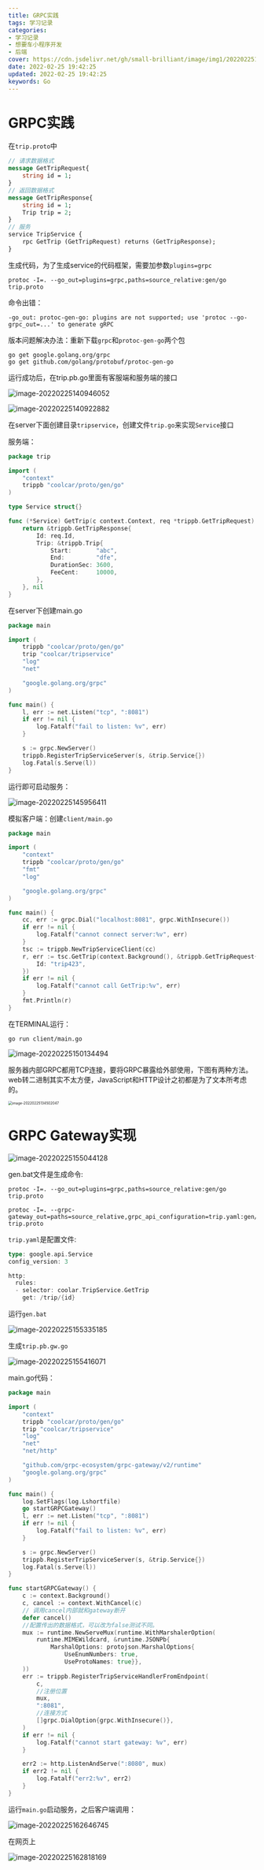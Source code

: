 ```yaml
---
title: GRPC实践
tags: 学习记录
categories: 
- 学习记录
- 想要车小程序开发
- 后端
cover: https://cdn.jsdelivr.net/gh/small-brilliant/image/img1/202202251345232.png
date: 2022-02-25 19:42:25
updated: 2022-02-25 19:42:25
keywords: Go
---
```

# GRPC实践

在`trip.proto`中

```protobuf
// 请求数据格式
message GetTripRequest{
	string id = 1;
}
// 返回数据格式
message GetTripResponse{
	string id = 1;
	Trip trip = 2;
}
// 服务
service TripService {
	rpc GetTrip (GetTripRequest) returns (GetTripResponse);
}
```

生成代码，为了生成service的代码框架，需要加参数`plugins=grpc`

```
protoc -I=. --go_out=plugins=grpc,paths=source_relative:gen/go trip.proto
```

命令出错：

`-go_out: protoc-gen-go: plugins are not supported; use 'protoc --go-grpc_out=...' to generate gRPC`

版本问题解决办法：重新下载`grpc`和`protoc-gen-go`两个包

```
go get google.golang.org/grpc
go get github.com/golang/protobuf/protoc-gen-go
```

运行成功后，在trip.pb.go里面有客服端和服务端的接口

![image-20220225140946052](https://cdn.jsdelivr.net/gh/small-brilliant/image/img1/202202251409079.png)

![image-20220225140922882](https://cdn.jsdelivr.net/gh/small-brilliant/image/img1/202202251409917.png)

在server下面创建目录`tripservice`，创建文件`trip.go`来实现`Service`接口

服务端：

```go
package trip

import (
	"context"
	trippb "coolcar/proto/gen/go"
)

type Service struct{}

func (*Service) GetTrip(c context.Context, req *trippb.GetTripRequest) (*trippb.GetTripResponse, error) {
	return &trippb.GetTripResponse{
		Id: req.Id,
		Trip: &trippb.Trip{
			Start:       "abc",
			End:         "dfe",
			DurationSec: 3600,
			FeeCent:     10000,
		},
	}, nil
}

```

在server下创建main.go

```go
package main

import (
	trippb "coolcar/proto/gen/go"
	trip "coolcar/tripservice"
	"log"
	"net"

	"google.golang.org/grpc"
)

func main() {
    l, err := net.Listen("tcp", ":8081")
	if err != nil {
		log.Fatalf("fail to listen: %v", err)
	}

	s := grpc.NewServer()
	trippb.RegisterTripServiceServer(s, &trip.Service{})
	log.Fatal(s.Serve(l))
}

```

运行即可启动服务：

![image-20220225145956411](https://cdn.jsdelivr.net/gh/small-brilliant/image/img1/202202251459441.png)

模拟客户端：创建`client/main.go`

```go
package main

import (
	"context"
	trippb "coolcar/proto/gen/go"
	"fmt"
	"log"

	"google.golang.org/grpc"
)

func main() {
	cc, err := grpc.Dial("localhost:8081", grpc.WithInsecure())
	if err != nil {
		log.Fatalf("cannot connect server:%v", err)
	}
	tsc := trippb.NewTripServiceClient(cc)
	r, err := tsc.GetTrip(context.Background(), &trippb.GetTripRequest{
		Id: "trip423",
	})
	if err != nil {
		log.Fatalf("cannot call GetTrip:%v", err)
	}
	fmt.Println(r)
}

```

在TERMINAL运行：

```
go run client/main.go
```

![image-20220225150134494](https://cdn.jsdelivr.net/gh/small-brilliant/image/img1/202202251501522.png)

服务器内部GRPC都用TCP连接，要将GRPC暴露给外部使用，下图有两种方法。web转二进制其实不太方便，JavaScript和HTTP设计之初都是为了文本所考虑的。

<img src="https://cdn.jsdelivr.net/gh/small-brilliant/image/img1/202202251345232.png" alt="image-20220225134502047" style="zoom:50%;" />

# GRPC Gateway实现

![image-20220225155044128](https://cdn.jsdelivr.net/gh/small-brilliant/image/img1/202202251550162.png)

gen.bat文件是生成命令:

```
protoc -I=. --go_out=plugins=grpc,paths=source_relative:gen/go trip.proto

protoc -I=. --grpc-gateway_out=paths=source_relative,grpc_api_configuration=trip.yaml:gen/go trip.proto
```

`trip.yaml`是配置文件:

```go
type: google.api.Service
config_version: 3

http:
  rules:
  - selector: coolar.TripService.GetTrip
    get: /trip/{id}
```

运行`gen.bat`

![image-20220225155335185](https://cdn.jsdelivr.net/gh/small-brilliant/image/img1/202202251553226.png)

生成`trip.pb.gw.go`

![image-20220225155416071](https://cdn.jsdelivr.net/gh/small-brilliant/image/img1/202202251554098.png)

main.go代码：

```go
package main

import (
	"context"
	trippb "coolcar/proto/gen/go"
	trip "coolcar/tripservice"
	"log"
	"net"
	"net/http"

	"github.com/grpc-ecosystem/grpc-gateway/v2/runtime"
	"google.golang.org/grpc"
)

func main() {
	log.SetFlags(log.Lshortfile)
	go startGRPCGateway()
	l, err := net.Listen("tcp", ":8081")
	if err != nil {
		log.Fatalf("fail to listen: %v", err)
	}

	s := grpc.NewServer()
	trippb.RegisterTripServiceServer(s, &trip.Service{})
	log.Fatal(s.Serve(l))
}

func startGRPCGateway() {
	c := context.Background()
	c, cancel := context.WithCancel(c)
	// 调用cancel内部就和gateway断开
	defer cancel()
    //配置传出的数据格式，可以改为false测试不同。
	mux := runtime.NewServeMux(runtime.WithMarshalerOption(
		runtime.MIMEWildcard, &runtime.JSONPb{
			MarshalOptions: protojson.MarshalOptions{
                UseEnumNumbers: true, 
                UseProtoNames: true}},
	))
	err := trippb.RegisterTripServiceHandlerFromEndpoint(
		c,
		//注册位置
		mux,
		":8081",
		//连接方式
		[]grpc.DialOption{grpc.WithInsecure()},
	)
	if err != nil {
		log.Fatalf("cannot start gateway: %v", err)
	}

	err2 := http.ListenAndServe(":8080", mux)
	if err2 != nil {
		log.Fatalf("err2:%v", err2)
	}
}

```

运行`main.go`启动服务，之后客户端调用：

![image-20220225162646745](https://cdn.jsdelivr.net/gh/small-brilliant/image/img1/202202251626776.png)

在网页上

![image-20220225162818169](https://cdn.jsdelivr.net/gh/small-brilliant/image/img1/202202251628204.png)